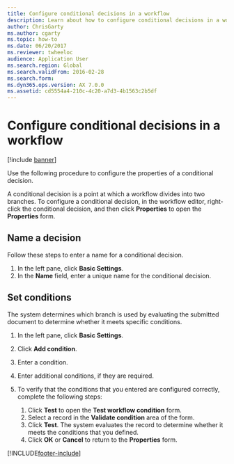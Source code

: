 ```yaml
---
title: Configure conditional decisions in a workflow
description: Learn about how to configure conditional decisions in a workflow, including outlines on naming decisions and setting conditions.
author: ChrisGarty
ms.author: cgarty
ms.topic: how-to
ms.date: 06/20/2017
ms.reviewer: twheeloc
audience: Application User
ms.search.region: Global
ms.search.validFrom: 2016-02-28
ms.search.form: 
ms.dyn365.ops.version: AX 7.0.0
ms.assetid: cd5554a4-210c-4c20-a7d3-4b1563c2b5df
---
```


# Configure conditional decisions in a workflow

[!include [banner](../includes/banner.md)]


Use the following procedure to configure the properties of a conditional decision.

A conditional decision is a point at which a workflow divides into two branches. To configure a conditional decision, in the workflow editor, right-click the conditional decision, and then click **Properties** to open the **Properties** form.

## Name a decision

Follow these steps to enter a name for a conditional decision.

1. In the left pane, click **Basic Settings**.
2. In the **Name** field, enter a unique name for the conditional decision.

## Set conditions

The system determines which branch is used by evaluating the submitted document to determine whether it meets specific conditions.

1. In the left pane, click **Basic Settings**.
2. Click **Add condition**.
3. Enter a condition.
4. Enter additional conditions, if they are required.
5. To verify that the conditions that you entered are configured correctly, complete the following steps:

    1. Click **Test** to open the **Test workflow condition** form.
    2. Select a record in the **Validate condition** area of the form.
    3. Click **Test**. The system evaluates the record to determine whether it meets the conditions that you defined.
    4. Click **OK** or **Cancel** to return to the **Properties** form.


[!INCLUDE[footer-include](../../../includes/footer-banner.md)]
